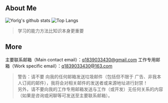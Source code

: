## About Me     

![Yorlg's github stats](https://github-readme-stats.vercel.app/api?username=Yorlg)
![Top Langs](https://github-readme-stats.vercel.app/api/top-langs/?username=Yorlg)   

> 学习的能力方法比知识本身更重要   

## More
主要联系邮箱（Main contact email）：q1839033430@gmail.com 
工作专用邮箱（Work specific email）：q1839033430@163.com  
> 警告：请不要 向我的任何邮箱发送垃圾邮件（包括但不限于 广告、非我本人订阅的邮件），我将会对相关邮件的发送者或来源地址进行封禁！  
> 另外，请不要向我的工作专用邮箱发送与工作（或开发）无任何关系的内容（如果是咨询或闲聊等可发送至主要联系邮箱）。
<!--
**Yorlg/Yorlg** is a ✨ _special_ ✨ repository because its `README.md` (this file) appears on your GitHub profile.

Here are some ideas to get you started:

- 🔭 I’m currently working on ...
- 🌱 I’m currently learning ...
- 👯 I’m looking to collaborate on ...
- 🤔 I’m looking for help with ...
- 💬 Ask me about ...
- 📫 How to reach me: ...
- 😄 Pronouns: ...
- ⚡ Fun fact: ...
-->
